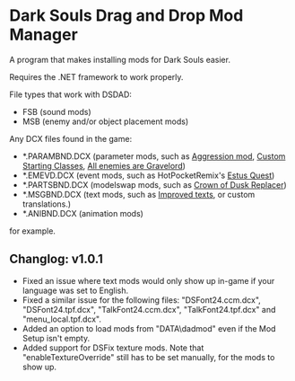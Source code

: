 # Dark Souls Drag and Drop Mod Manager
A program that makes installing mods for Dark Souls easier.

Requires the .NET framework to work properly.

File types that work with DSDAD:
* FSB (sound mods)
* MSB (enemy and/or object placement mods)

Any DCX files found in the game:
* *.PARAMBND.DCX (parameter mods, such as [Aggression mod](http://www.nexusmods.com/darksouls/mods/1265/?), [Custom Starting Classes](http://www.nexusmods.com/darksouls/mods/1215/?), [All enemies are Gravelord](http://www.nexusmods.com/darksouls/mods/1176/))
* *.EMEVD.DCX (event mods, such as HotPocketRemix's [Estus Quest](https://github.com/HotPocketRemix/DSEventScriptTools/tree/master/Mods/EstusQuest))
* *.PARTSBND.DCX (modelswap mods, such as [Crown of Dusk Replacer](https://www.nexusmods.com/darksouls/mods/1344/?))
* *.MSGBND.DCX (text mods, such as [Improved texts](https://www.nexusmods.com/darksouls/mods/1198/?), or custom translations.) 
* *.ANIBND.DCX (animation mods)

for example.

Changlog:
v1.0.1
------
* Fixed an issue where text mods would only show up in-game if your language was set to English.
* Fixed a similar issue for the following files: "DSFont24.ccm.dcx", "DSFont24.tpf.dcx", "TalkFont24.ccm.dcx", "TalkFont24.tpf.dcx" and "menu_local.tpf.dcx".
* Added an option to load mods from "DATA\dadmod" even if the Mod Setup isn't empty.
* Added support for DSFix texture mods. Note that "enableTextureOverride" still has to be set manually, for the mods to show up.
